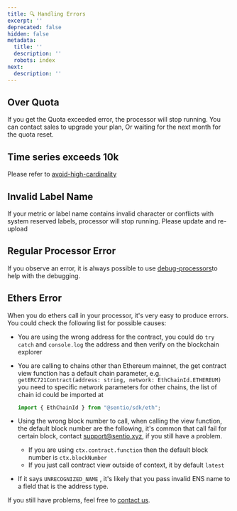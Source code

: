 ```yaml
---
title: 🔍 Handling Errors
excerpt: ''
deprecated: false
hidden: false
metadata:
  title: ''
  description: ''
  robots: index
next:
  description: ''
---
```

## Over Quota

If you get the Quota exceeded error, the processor will stop running. You can contact sales to upgrade your plan, Or waiting for the next month for the quota reset.

## Time series exceeds 10k

Please refer to [avoid-high-cardinality](avoid-high-cardinality "mention")

## Invalid Label Name

If your metric or label name contains invalid character or conflicts with system reserved labels, processor will stop running. Please update and re-upload

## Regular Processor Error

If you observe an error, it is always possible to use [debug-processors](debug-processors "mention")to help with the debugging.

## Ethers Error

When you do ethers call in your processor, it's very easy to produce errors. You could check the following list for possible causes:

* You are using the wrong address for the contract, you could do `try catch`  and `console.log` the address and then verify on the blockchain explorer
*   &#x20;You are calling to chains other than Ethereum mainnet, the get contract view function has a default chain parameter, e.g.\
    `getERC721Contract(address: string, network: EthChainId.ETHEREUM)`\
    you need to specific network parameters for other chains, the list of chain id could be imported at&#x20;

    ```typescript
    import { EthChainId } from "@sentio/sdk/eth";
    ```
* Using the wrong block number to call, when calling the view function, the default block number are the following, it's common that call fail for certain block, contact support@sentio.xyz, if you still have a problem.&#x20;
  * If you are using `ctx.contract.function` then the default block number is `ctx.blockNumber`&#x20;
  * If you just call contract view outside of context, it by default `latest`&#x20;
* If it says `UNRECOGNIZED_NAME` , it's likely that you pass invalid ENS name to a field that is the address type.

&#x20;If you still have problems, feel free to [contact us](#getting-help).